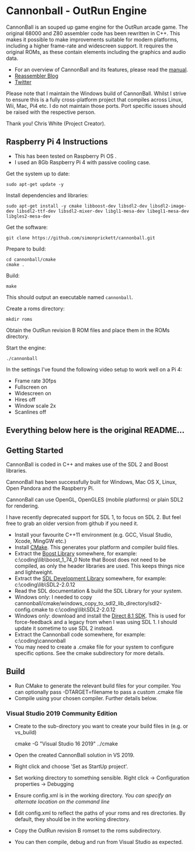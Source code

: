 Cannonball - OutRun Engine
==========================

CannonBall is an souped up game engine for the OutRun arcade game. The original 68000 and Z80 assembler code has been rewritten in C++. This makes it possible to make improvements suitable for modern platforms, including a higher frame-rate and widescreen support. It requires the original ROMs, as these contain elements including the graphics and audio data. 

* For an overview of CannonBall and its features, please read the [manual](https://github.com/djyt/cannonball/wiki).
* [Reassembler Blog](http://reassembler.blogspot.co.uk/)
* [Twitter](https://twitter.com/djyt)

Please note that I  maintain the Windows build of CannonBall. Whilst I strive to ensure this is a fully cross-platform project that compiles across Linux, Wii, Mac, Pi4 etc. I do not maintain those ports. Port specific issues should be raised with the respective person. 

Thank you! 
Chris White (Project Creator). 

Raspberry Pi 4 Instructions
---------------------------

* This has been tested on Raspberry Pi OS <version here>.
* I used an 8Gb Raspberry Pi 4 with passive cooling case.

Get the system up to date:

```
sudo apt-get update -y
```

Install dependencies and libraries:

```
sudo apt-get install -y cmake libboost-dev libsdl2-dev libsdl2-image-dev libsdl2-ttf-dev libsdl2-mixer-dev libgl1-mesa-dev libegl1-mesa-dev libgles2-mesa-dev
```

Get the software:

```
git clone https://github.com/simonprickett/cannonball.git
```

Prepare to build:

```
cd cannonball/cmake
cmake .
```

Build:

```
make
```

This should output an executable named `cannonball`.

Create a roms directory:

```
mkdir roms
```

Obtain the OutRun revision B ROM files and place them in the ROMs directory.

Start the engine:

```
./cannonball
```

In the settings I've found the following video setup to work well on a Pi 4:

* Frame rate 30fps
* Fullscreen on
* Widescreen on
* Hires off
* Window scale 2x
* Scanlines off

Everything below here is the original README...
---

Getting Started
---------------

CannonBall is coded in C++ and makes use of the SDL 2 and Boost libraries. 

CannonBall has been successfully built for Windows, Mac OS X, Linux, Open Pandora and the Raspberry Pi.

CannonBall can use OpenGL, OpenGLES (mobile platforms) or plain SDL2 for rendering. 

I have recently deprecated support for SDL 1, to focus on SDL 2. But feel free to grab an older version from github if you need it. 

* Install your favourite C++11 environment (e.g. GCC, Visual Studio, Xcode, MingGW etc.)
* Install [CMake](http://www.cmake.org/). This generates your platform and compiler build files. 
* Extract the [Boost Library](http://www.boost.org/) somewhere, for example: c:\coding\lib\boost_1_74_0  Note that Boost does not need to be compiled, as only the header libraries are used. This keeps things nice and lightweight.
* Extract the [SDL Development Library](https://www.libsdl.org/download-2.0.php) somewhere, for example: c:\coding\lib\SDL2-2.0.12
* Read the SDL documentation & build the SDL Library for your system.
* Windows only: I needed to copy cannonball/cmake/windows_copy_to_sdl2_lib_directory/sdl2-config.cmake to c:\coding\lib\SDL2-2.0.12
* Windows only: download and install the [Direct 8.1 SDK](https://archive.org/details/dx81sdk_full). This is used for force-feedback and a legacy from when I was using SDL 1. I should update it sometime to use SDL 2 instead. 
* Extract the Cannonball code somewhere, for example: c:\coding\cannonball
* You may need to create a .cmake file for your system to configure specific options. See the cmake subdirectory for more details.

Build
-----

* Run CMake to generate the relevant build files for your compiler. You can optionally pass -DTARGET=filename to pass a custom .cmake file
* Compile using your chosen compiler. Further details below.

### Visual Studio 2019 Community Edition

* Create to the sub-directory you want to create your build files in (e.g. or vs_build)

    cmake -G "Visual Studio 16 2019" ../cmake

* Open the created CannonBall solution in VS 2019. 
* Right click and choose 'Set as StartUp project'. 
* Set working directory to something sensible. Right click -> Configuration properties -> Debugging
* Ensure config.xml is in the working directory. _You can specify an alternate location on the command line_
* Edit config.xml to reflect the paths of your roms and res directories. By default, they should be in the working directory.
* Copy the OutRun revision B romset to the roms subdirectory. 
* You can then compile, debug and run from Visual Studio as expected.
